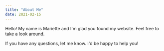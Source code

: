 ```yaml
---
title: "About Me"
date: 2021-02-15
---
```


Hello! My name is Mariette and I'm glad you found my website. Feel free to take a look around. 

If you have any questions, let me know. I'd be happy to help you! 

